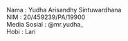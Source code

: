 Nama          : Yudha Arisandhy Sintuwardhana  
NIM           : 20/459239/PA/19900  
Media Sosial  : @mr.yudha_  
Hobi          : Lari  
